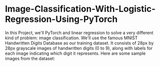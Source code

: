 # Image-Classification-With-Logistic-Regression-Using-PyTorch
In this Project, we'll PyTorch and linear regression to solve a very 
different kind of problem: image classification. We'll use the famous 
MNIST Handwritten Digits Database as our training dataset. It consists of 28px by 28px
grayscale images of handwritten digits (0 to 9), along with labels for each image
indicating which digit it represents. Here are some sample images from the dataset:
